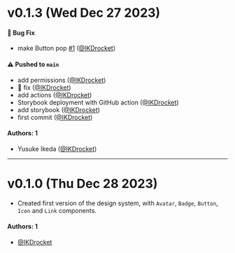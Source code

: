 # v0.1.3 (Wed Dec 27 2023)

#### 🐛 Bug Fix

- make Button pop [#1](https://github.com/IKDrocket/learnstorybook-design-system/pull/1) ([@IKDrocket](https://github.com/IKDrocket))

#### ⚠️ Pushed to `main`

- add permissions ([@IKDrocket](https://github.com/IKDrocket))
- 🐛 fix ([@IKDrocket](https://github.com/IKDrocket))
- add actions ([@IKDrocket](https://github.com/IKDrocket))
- Storybook deployment with GitHub action ([@IKDrocket](https://github.com/IKDrocket))
- add storybook ([@IKDrocket](https://github.com/IKDrocket))
- first commit ([@IKDrocket](https://github.com/IKDrocket))

#### Authors: 1

- Yusuke Ikeda ([@IKDrocket](https://github.com/IKDrocket))

---

# v0.1.0 (Thu Dec 28 2023)

- Created first version of the design system, with `Avatar`, `Badge`, `Button`, `Icon` and `Link` components.

#### Authors: 1

- [@IKDrocket](https://github.com/IKDrocket)

